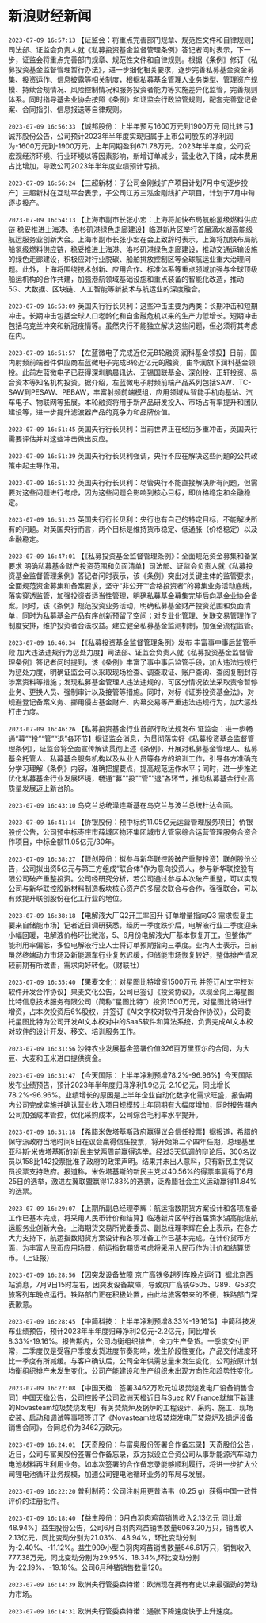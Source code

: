 # 新浪财经新闻
`2023-07-09 16:57:13` 【证监会：将重点完善部门规章、规范性文件和自律规则】司法部、证监会负责人就《私募投资基金监督管理条例》答记者问时表示，下一步，证监会将重点完善部门规章、规范性文件和自律规则。根据《条例》修订《私募投资基金监督管理暂行办法》，进一步细化相关要求，逐步完善私募基金资金募集、投资运作、信息披露等相关制度，根据私募基金管理人业务类型、管理资产规模、持续合规情况、风险控制情况和服务投资者能力等实施差异化监管，完善规则体系。同时指导基金业协会按照《条例》和证监会行政监管规则，配套完善登记备案、合同指引、信息报送等自律规则。

`2023-07-09 16:56:33` 【诚邦股份：上半年预亏1600万元到1900万元 同比转亏】诚邦股份公告，公司预计2023年半年度实现归属于上市公司股东的净利润为-1600万元到-1900万元，上年同期盈利671.78万元。2023年半年度，公司受宏观经济环境、行业环境以等因素影响，新增订单减少，营业收入下降，成本费用占比增加，导致公司2023年半年度业绩预计亏损。

`2023-07-09 16:56:24`   【三超新材：子公司金刚线扩产项目计划7月中旬逐步投产】三超新材在互动平台表示，子公司江苏三泓金刚线扩产项目，计划于7月中旬逐步投产。

`2023-07-09 16:54:13`   【上海市副市长张小宏：上海将加快布局航船氢级燃料供应链 稳妥推进上海港、洛杉矶港绿色走廊建设】临港新片区举行首届滴水湖高能级航运服务业创新大会。上海市副市长张小宏在会上致辞时表示，上海将加快布局航船氢级燃料供应链，稳妥推进上海港、洛杉矶港绿色走廊建设，推动交通运输设施的绿色走廊建设，积极应对行业脱碳、船舶排放控制区等全球航运业重大治理问题。此外，上海将围绕技术创新、应用合作、标准体系等重点领域加强与全球顶级船运机构的合作共建，加强港航领域基础设施和重点装备的智能化改造，推动5G、大数据、区块链、人工智能等新技术与航运业的深度融合。

`2023-07-09 16:53:09` 英国央行行长贝利：这些冲击主要为两类：长期冲击和短期冲击。长期冲击包括全球人口老龄化和自金融危机以来的生产力低增长。短期冲击包括乌克兰冲突和新冠疫情等。虽然央行不能独立解决这些问题，但必须将其考虑在内。

`2023-07-09 16:51:57` 【左蓝微电子完成近亿元B轮融资 润科基金领投】日前，国内射频前端器件供应商左蓝微电子完成B轮近亿元的融资，由华润旗下润科基金领投。此前左蓝微电子已获得深圳鹏晨讯达、无锡国联基金、深创投、正轩投资、易合资本等知名机构投资。据介绍，左蓝微电子射频前端产品系列包括SAW、TC-SAW到PESAW、PEBAW，丰富射频前端模组，应用领域从智能手机向基站、汽车电子、物联网等拓展。本轮融资将用于新产品研发投入、市场占有率提升和团队建设等，进一步提升滤波器产品的竞争力和品牌价值。

`2023-07-09 16:51:45` 英国央行行长贝利：当前世界正在经历多重冲击，英国央行需要评估并对这些冲击做出反应。

`2023-07-09 16:51:39` 英国央行行长贝利强调，央行不应在解决这些问题的公共政策中起主导作用。

`2023-07-09 16:51:32` 英国央行行长贝利：尽管央行不能直接解决所有问题，但需要对这些问题进行考虑，因为这些问题会影响到核心目标，即价格稳定和金融稳定。

`2023-07-09 16:51:25` 英国央行行长贝利：央行也有自己的特定目标，不能解决所有的问题。对英国央行而言，两个目标是维持货币稳定、低通胀（价格稳定）以及金融稳定。

`2023-07-09 16:47:01`   【《私募投资基金监督管理条例》：全面规范资金募集和备案要求 明确私募基金财产投资范围和负面清单】司法部、证监会负责人就《私募投资基金监督管理条例》答记者问时表示，该《条例》突出对关键主体的监管要求，全面规范资金募集和备案要求，坚守“非公开”“合格投资者”的募集业务活动底线，落实穿透监管，加强投资者适当性管理，明确私募基金募集完毕后向基金业协会备案。同时，该《条例》规范投资业务活动，明确私募基金财产投资范围和负面清单，同时为私募基金产品有序创新预留了空间；对专业化管理、关联交易管理作了制度安排，维护投资者合法权益。建立健全私募基金监测机制，加强全流程监管。

`2023-07-09 16:46:34`   【《私募投资基金监督管理条例》发布 丰富事中事后监管手段 加大违法违规行为惩处力度】司法部、证监会负责人就《私募投资基金监督管理条例》答记者问时提到，该《条例》丰富了事中事后监管手段，加大违法违规行为惩处力度，明确证监会可以采取现场检查、调查取证、账户查询、查阅复制封存涉案资料等措施；发现私募基金管理人违法违规的，可区分情况依法采取责令暂停业务、更换人员、强制审计以及接管等措施。同时，对标《证券投资基金法》，对规避登记备案义务、挪用侵占基金财产、内幕交易等严重违法违规行为，加大惩处打击力度。

`2023-07-09 16:46:26`   【私募投资基金行业首部行政法规发布 证监会：进一步畅通“募”“投”“管”“退”各环节】据证监会消息，为贯彻落实好《私募投资基金监督管理条例》，证监会将全面宣传解读贯彻上述《条例》，开展对私募基金管理人、私募基金托管人、私募基金服务机构以及从业人员等各方的培训工作，引导各方准确充分学习理解《条例》内容，准确把握要点，提高规范运作水平；同时，进一步推进优化私募基金行业发展环境，畅通“募”“投”“管”“退”各环节，推动私募基金行业高质量发展迈上新台阶。

`2023-07-09 16:43:10` 乌克兰总统泽连斯基在乌克兰与波兰总统杜达会面。

`2023-07-09 16:41:14`   【侨银股份：预中标约11.05亿元运营管理服务项目】侨银股份公告，公司预中标枣庄市薛城区物环集团城市大管家综合运营管理服务合资合作项目，中标金额11.05亿元/30年。

`2023-07-09 16:38:27` 【联创股份：拟参与新华联控股破产重整投资】联创股份公告，公司拟出资5亿元与第三方组成“联合体”作为意向投资人，参与新华联控股有限公司破产重整投资。公司经研究分析，若公司通过参与本次破产重整，可以实现公司与新华联控股新材料制造板块核心资产的多层次联合与合作，强强联合，可以有效提升联创股份在化工行业的地位。

`2023-07-09 16:38:18`   【电解液大厂Q2开工率回升 订单增量指向Q3 需求恢复主要来自储能市场】记者近日调研获悉，经历一季度跌价后，电解液行业二季度迎来小幅回暖，电解液价格环比微涨，5、6月份电解液大厂基本恢复开工，但整体产能利用率偏低，多位电解液行业人士将订单预期指向三季度。业内人士表示，目前虽然终端动力市场及新能源车行业复苏迟缓，但储能市场恢复较好，整体排产情况较前期有所改善，需求向好转化。（财联社）

`2023-07-09 16:35:40` 【果麦文化：对星图比特增资1500万元 并签订AI文字校对软件开发合作协议】果麦文化公告，公司已签订《投资协议》，以现金向上海星图比特信息技术服务有限公司（简称“星图比特”）投资1500万元，对星图比特进行增资，占本次投资后6%股权，并签订《AI文字校对软件开发合作协议》，公司委托星图比特为公司开发AI文本校对中的SaaS软件和算法系统，负责完成AI文本校对软件的设计开发、移交、培训服务工作。

`2023-07-09 16:31:56` 沙特农业发展基金签署价值926百万里亚尔的合同，为大豆、大麦和玉米进口提供资金。

`2023-07-09 16:31:47` 【今天国际：上半年净利预增78.2%-96.96%】今天国际发布业绩预告，预计2023年半年度归母净利1.9亿元-2.10亿元，同比增长78.2%-96.96%。业绩增长的原因是上半年企业自动化数字化需求旺盛，报告期内公司完成实施并确认营业收入项目规模较上年同期有大幅度增加，同时报告期内公司加强成本管控，优化采购成本，公司综合毛利率水平提升。

`2023-07-09 16:31:18`   【希腊米佐塔基斯政府赢得议会信任投票】据报道，希腊的保守派政府当地时间8日在议会赢得信任投票，将开始第二个四年任期，总理基里亚科斯·米佐塔基斯的新民主党两周前赢得选举。经过3天低调的辩论后，300名议员以158比142投票批准了政府的政策声明。结果并未出人意料，只有新民主党议员投票支持政府。报道称，米佐塔基斯的新民主党以40.56%的得票率赢得了6月25日的选举，激进左翼联盟赢得17.83%的选票，泛希腊社会主义运动赢得11.84%的选票。

`2023-07-09 16:29:07` 【上期所副总经理李辉：航运指数期货方案设计和各项准备工作已基本完成，将采用人民币计价和结算】临港新片区举行首届滴水湖高能级航运服务业创新大会。上海期货交易所党委委员、副总经理李辉在会上表示，在各方大力支持下，航运指数期货方案设计和各项准备工作已基本完成。在计价货币方面，为丰富人民币应用场景，航运指数期货考虑将采用人民币作为计价和结算货币。（上证报）

`2023-07-09 16:28:56` 【因突发设备故障 京广高铁多趟列车晚点运行】据北京西站消息，7月9日15时左右，因突发设备故障，导致京广高铁G505、G89、G53次旅客列车晚点运行。铁路部门正在积极处置，由此给旅客带来的不便，铁路部门深表歉意。

`2023-07-09 16:28:45` 【中简科技：上半年净利预增8.33%-19.16%】中简科技发布业绩预告，预计2023年半年度归母净利2亿元-2.2亿元，同比增长8.33%-19.16%。报告期内，公司均衡组织排产，全力生产备货。一季度交付正常，二季度仅是受客户季度发货进度节奏影响，发生阶段性变化，产品交付进度环比一季度有所减缓。与客户确认后，公司全年供需总量未发生变化，公司按原计划均衡组织排产未发生变化，公司产能建设和生产组织未出现方向性和趋势性变化。

`2023-07-09 16:27:08`   【中国天楹：签署3462万欧元垃圾焚烧发电厂设备销售合同】中国天楹公告，公司控股子公司欧洲天楹近日与Suez RV France就旗下新建的Novasteam垃圾焚烧发电厂有关焚烧炉及锅炉的工程设计、采购、施工、现场安装、启动和调试等事项签订了《Novasteam垃圾焚烧发电厂焚烧炉及锅炉设备销售合同》，合同总价为3462万欧元。

`2023-07-09 16:24:01`   【天奇股份：与富奥股份签署合作备忘录】天奇股份公告，近日，公司与富奥股份签署合作备忘录，双方拟设立合资公司从事新能源汽车动力电池材料再生利用业务。如本次签署的合作备忘录能够顺利履行，将进一步扩大公司锂电池循环业务规模，加速公司锂电池循环业务的布局与发展。

`2023-07-09 16:22:20` 普利制药：公司注射用更昔洛韦（0.25 g）获得中国一致性评价的注册批件。

`2023-07-09 16:18:40` 【益生股份：6月白羽肉鸡苗销售收入2.13亿元 同比增48.94%】益生股份公告，公司6月白羽肉鸡苗销售数量6063.20万只，销售收入2.13亿元，同比变动分别为21.03%、48.94%，环比变动分别为-2.40%、-11.12%。益生909小型白羽肉鸡苗销售数量546.61万只，销售收入777.38万元，同比变动分别为29.95%、18.34%,环比变动分别为-22.19%、-19.18%。公司6月种猪销售数量120。

`2023-07-09 16:14:39` 欧洲央行管委森特诺：欧洲现在拥有有史以来最强劲的劳动力市场。

`2023-07-09 16:14:31` 欧洲央行管委森特诺：通胀下降速度快于上升速度。


